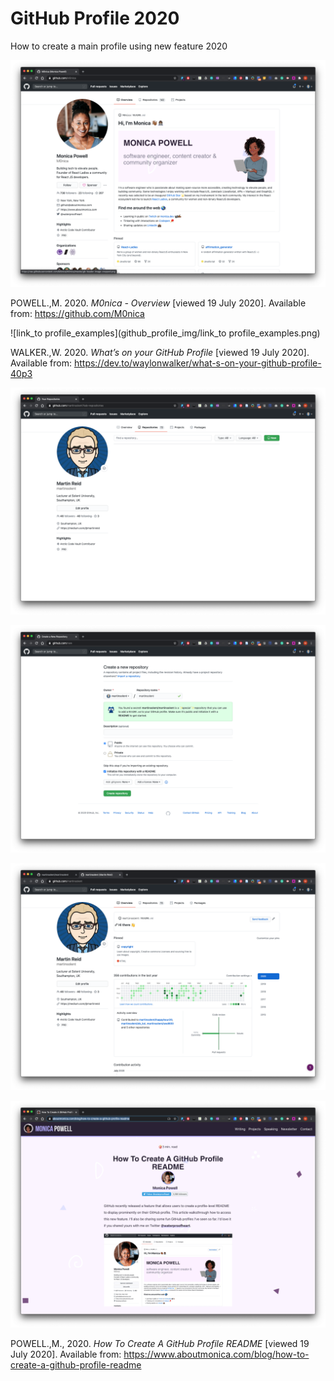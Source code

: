 # GitHub Profile 2020
How to create a main profile using new feature 2020

![link_to_gitHub_example](github_profile_img/link_to_gitHub_example.png)

POWELL.,M. 2020. *M0nica - Overview* [viewed 19 July 2020]. Available from: https://github.com/M0nica

![link_to profile_examples](github_profile_img/link_to profile_examples.png)

WALKER.,W. 2020. *What’s on your GitHub Profile* [viewed 19 July 2020]. Available from: https://dev.to/waylonwalker/what-s-on-your-github-profile-40p3

![tut_1](github_profile_img/tut_1.png)

![tut_2](github_profile_img/tut_3.png)

![tut_4](github_profile_img/tut_5.png)

![link_to_tutorial](github_profile_img/link_to_tutorial.png)

POWELL.,M., 2020. *How To Create A GitHub Profile README* [viewed 19 July 2020]. Available from: https://www.aboutmonica.com/blog/how-to-create-a-github-profile-readme